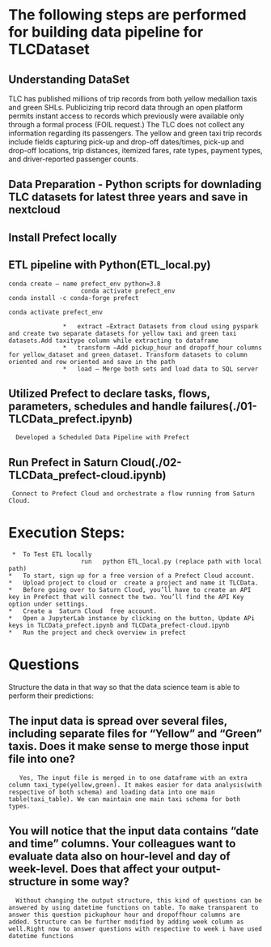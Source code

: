 # The following steps are performed for building data pipeline for TLCDataset

## Understanding DataSet
TLC has published millions of trip records from both yellow medallion taxis and green SHLs. Publicizing trip record data through an open platform permits instant access to records which previously were available only through a formal process (FOIL request.) The TLC does not collect any information regarding its passengers.
The yellow and green taxi trip records include fields capturing pick-up and drop-off dates/times, pick-up and drop-off locations, trip distances, itemized fares, rate types, payment types, and driver-reported passenger counts.

## Data Preparation - Python scripts for downlading TLC datasets for latest three years and save in nextcloud
## Install Prefect locally
## ETL pipeline with Python(ETL_local.py)
	conda create — name prefect_env python=3.8
                        conda activate prefect_env     
	conda install -c conda-forge prefect
	
	conda activate prefect_env
         
                   *   extract —Extract Datasets from cloud using pyspark and create two separate datasets for yellow taxi and green taxi datasets.Add taxitype column while extracting to dataframe
                   *   transform —Add pickup_hour and dropoff_hour columns for yellow_dataset and green_dataset. Transform datasets to column oriented and row oriented and save in the path
                   *   load — Merge both sets and load data to SQL server
                  

## Utilized Prefect to declare tasks, flows, parameters, schedules and handle failures(./01-TLCData_prefect.ipynb)
      Developed a Scheduled Data Pipeline with Prefect

## Run Prefect in Saturn Cloud(./02-TLCData_prefect-cloud.ipynb)
     Connect to Prefect Cloud and orchestrate a flow running from Saturn Cloud.

# Execution Steps:
     *  To Test ETL locally
                        run   python ETL_local.py (replace path with local path)
    *   To start, sign up for a free version of a Prefect Cloud account.
    *   Upload project to cloud or  create a project and name it TLCData.
    *   Before going over to Saturn Cloud, you’ll have to create an API key in Prefect that will connect the two. You’ll find the API Key option under settings.
    *   Create a  Saturn Cloud  free account.
    *   Open a JupyterLab instance by clicking on the button, Update APi keys in TLCData_prefect.ipynb and TLCData_prefect-cloud.ipynb
    *   Run the project and check overview in prefect

# Questions

Structure the data in that way so that the data science team is able to perform their predictions:

## The input data is spread over several files, including separate files for “Yellow” and “Green” taxis. Does it make sense to merge those input file into one?

       Yes, The input file is merged in to one dataframe with an extra column taxi_type(yellow,green). It makes easier for data analysis(with respective of both schema) and loading data into one main table(taxi_table). We can maintain one main taxi schema for both types. 

## You will notice that the input data contains “date and time” columns. Your colleagues want to evaluate data also on hour-level and day of week-level. Does that affect your output-structure in some way?

      Without changing the output structure, this kind of questions can be answered by using datetime functions on table. To make transparent to answer this question pickuphour hour and dropoffhour columns are added. Structure can be further modified by adding week column as well.Right now to answer questions with respective to week i have used datetime functions
